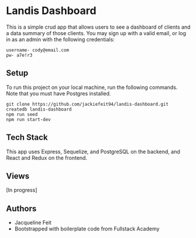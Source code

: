 # Landis Dashboard

This is a simple crud app that allows users to see a dashboard of clients and a data summary of those clients. You may sign up with a valid email, or log in as an admin with the following credentials:

```
username- cody@email.com
pw- a7e!r3
```

## Setup

To run this project on your local machine, run the following commands. Note that you must have Postgres installed.

```
git clone https://github.com/jackiefeit94/landis-dashboard.git
createdb landis-dashboard
npm run seed
npm run start-dev
```

## Tech Stack

This app uses Express, Sequelize, and PostgreSQL on the backend, and React and Redux on the frontend.

## Views

[In progress]

## Authors

* Jacqueline Feit
* Bootstrapped with boilerplate code from Fullstack Academy
